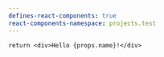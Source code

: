 ```yaml
---
defines-react-components: true
react-components-namespace: projects.test
---
```



```jsx:component:MyComponent
return <div>Hello {props.name}!</div>
```
